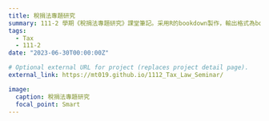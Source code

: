 ```yaml
---
title: 稅捐法專題研究
summary: 111-2 學期《稅捐法專題研究》課堂筆記。采用R的bookdown製作，輸出格式為bookdown::gitbook。
tags:
  - Tax
  - 111-2
date: "2023-06-30T00:00:00Z"

# Optional external URL for project (replaces project detail page).
external_link: https://mt019.github.io/1112_Tax_Law_Seminar/

image:
  caption: 稅捐法專題研究
  focal_point: Smart
---
```

